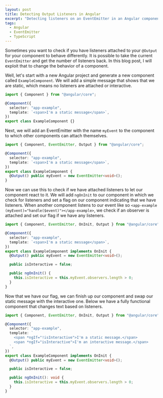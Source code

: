 ```yaml
---
layout: post
title: Detecting Output Listeners in Angular
excerpt: "Detecting listeners on an EventEmitter in an Angular component."
tags:
  - Angular
  - EventEmitter
  - TypeScript
---
```


Sometimes you want to check if you have listeners attached to your `@Output` for your component to behave differently.
It is possible to take the current `EventEmitter` and get the number of listeners back.
In this blog post, I will exploit that to change the behavior of a component.

Well, let's start with a new Angular project and generate a new component called `ExampleComponent`.
We will add a simple message that shows that we are static, which means no listeners are attached or interactive.

```typescript
import { Component } from "@angular/core";

@Component({
  selector: "app-example",
  template: `<span>I'm a static message</span>`,
})
export class ExampleComponent {}
```

Next, we will add an EventEmitter with the name `myEvent` to the component to which other components can attach themselves.

```typescript
import { Component, EventEmitter, Output } from "@angular/core";

@Component({
  selector: "app-example",
  template: `<span>I'm a static message</span>`,
})
export class ExampleComponent {
  @Output() public myEvent = new EventEmitter<void>();
}
```

Now we can use this to check if we have attached listeners to let our component react to it.
We will add `ngOnInit` to our component in which we check for listeners and set a flag on our component indicating that we have listeners.
When another component listens to our event like so `<app-example (myEvent)="handle($event)"></app-example>`, we check if an observer is attached and set our flag if we have any listeners.

```typescript
import { Component, EventEmitter, OnInit, Output } from "@angular/core";

@Component({
  selector: "app-example",
  template: `<span>I'm a static message</span>`,
})
export class ExampleComponent implements OnInit {
  @Output() public myEvent = new EventEmitter<void>();

  public isInteractive = false;

  public ngOnInit() {
    this.isInteractive = this.myEvent.observers.length > 0;
  }
}
```

Now that we have our flag, we can finish up our component and swap our static message with the interactive one.
Below we have a fully functional component that changes text based on listeners.

```typescript
import { Component, EventEmitter, OnInit, Output } from "@angular/core";

@Component({
  selector: "app-example",
  template: `
    <span *ngIf="!isInteractive">I'm a static message.</span>
    <span *ngIf="isInteractive">I'm an interactive message.</span>
  `,
})
export class ExampleComponent implements OnInit {
  @Output() public myEvent = new EventEmitter<void>();

  public isInteractive = false;

  public ngOnInit(): void {
    this.isInteractive = this.myEvent.observers.length > 0;
  }
}
```
